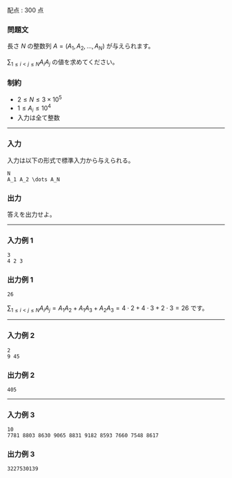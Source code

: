 配点 : $300$ 点

### 問題文

長さ $N$ の整数列 $A=(A_1,A_2,\dots,A_N)$ が与えられます。

$\displaystyle \sum_{1\leq i< j\leq N} A_iA_j$ の値を求めてください。

### 制約

  * $2\leq N \leq 3\times 10^5$
  * $1\leq A_i \leq 10^4$
  * 入力は全て整数



* * *

### 入力

入力は以下の形式で標準入力から与えられる。
    
    
    N
    A_1 A_2 \dots A_N

### 出力

答えを出力せよ。

* * *

### 入力例 1
    
    
    3
    4 2 3

### 出力例 1
    
    
    26

$\displaystyle \sum_{1\leq i< j\leq N} A_iA_j=A_1A_2+A_1A_3+A_2A_3=4\cdot 2+4\cdot 3+2\cdot 3=26$ です。

* * *

### 入力例 2
    
    
    2
    9 45

### 出力例 2
    
    
    405

* * *

### 入力例 3
    
    
    10
    7781 8803 8630 9065 8831 9182 8593 7660 7548 8617

### 出力例 3
    
    
    3227530139